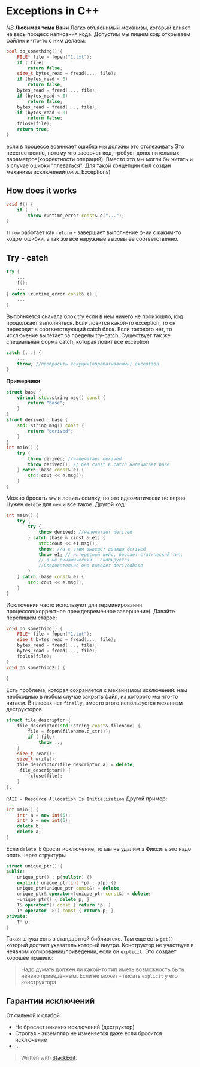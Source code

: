 ﻿# Exceptions in C++
$NB$ **Любимая тема Вани**
Легко объяснимый механизм, который влияет на весь процесс написания кода.
Допустим мы пишем код: открываем файлик и что-то с ним делаем:
```c++
bool do_something() {
	FILE* file = fopen("1.txt");
	if (!file)
		return false;
	size_t bytes_read = fread(..., file);
	if (bytes_read < 0)
		return false;
	bytes_read = fread(..., file);
	if (bytes_read < 0)
		return false;
	bytes_read = fread(..., file);
	if (bytes_read < 0)
		return false;
	fclose(file);
	return true;
}
```
если в процессе возникает ошибка мы должны это отслеживать
Это неестественно, потому что засоряет код, требует дополнительных параметров(корректности операций). Вместо это мы могли бы читать и в случае ошибки "плеваться".
Для такой концепции был создан механизм исключений(_англ._ Exceptions)
## How does it works
```c++
void f() {
	if (...)
		throw runtime_error const& e("...");
}
```
`throw` работает как `return` - завершает выполнение ф-ии с каким-то кодом ошибки, а так же все наружные вызовы ее соответственно.
## Try - catch
```c++
try {
	...
	f();
	...
} catch (runtime_error const& e) {
	...
}
```
Выполняется сначала блок try если в нем ничего не произошло, код продолжает выполняться. Если ловится какой-то exception, то он переходит в соответствующий catch блок. Если такового нет, то исключение вылетает за пределы try-catch. 
Существует так же специальная форма catch, которая ловит все exception
```c++
catch (...) {
	...
	throw; //пробросить текущий(обрабатываемый) exception
}
```
**Примерчики**
```c++
struct base {
	virtual std::string msg() const {
		return "base";
	}
}
struct derived : base {
	std::string msg() const {
		return "derived";
	}
}
int main() {
	try {
		throw derived; //напечатает derived
		throw derived(); // без const в catch напечатает base
	} catch (base const& e) {
		std::cout << e.msg();
	}
}
```
Можно бросать `new` и ловить ссылку, но это идеоматически не верно. Нужен `delete` для `new` и все такое.
Другой код:
```c++
int main() {
	try {
		try {
			throw derived; //напечатает derived
		} catch (base & cinst & e1) {
			std::cout << e1.msg();
			throw; //а с этим выведет дважды derived
			throw e1; // интересный кейс, бросает статический тип,
			// а не динамический - скопируется. 
			//Следовательно она выведет derivedbase
		}
	} catch (base const& e) {
		std::cout << e.msg();
	}
}
```

Исключения часто используют для терминирования процессов(корректное преждевременное завершение).
Давайте перепишем старое:
```c++
void do_something() {
	FILE* file = fopen("1.txt");
	size_t bytes_read = fread(..., file);
	bytes_read = fread(..., file);
	bytes_read = fread(..., file);
	fcolse(file); 
}
void do_something2() {
	
}
```
Есть проблема, которая сохраняется с механизмом исключений: нам необходимо в любом случае закрыть файл, из которого мы что-то читаем.
В плюсах нет `finally`, вместо этого используется механизм деструкторов.
```c++
struct file_descriptor {
	file_descriptor(std::string const& filename) {
		file = fopen(filename.c_str());
		if (!file)
			throw ..;
	}
	size_t read();
	size_t write();
	file_descriptor(file_descriptor a) = delete;
	~file_descriptor() {
		fclose(file);
	}
};
```
`RAII - Resource Allocation Is Initialization`
Другой пример:
```c++
int main() {
	int* a = new int(5);
	int* b = new int(6);
	delete b;
	delete a;
}
```
Если `delete b` бросит исключение, то мы не удалим `a`
Фиксить это надо опять через структуры
```c++
struct unique_ptr() {
public:
	unique_ptr() : p(nullptr) {}
	explicit unique_ptr(int *p) : p(p) {}
	unique_ptr(unique_ptr const&) = delete;
	unique_ptr& operator=(unique_ptr const&) = delete;
	~unique_ptr() { delete p; }
	T& operator*() const { return *p; )
	T* operator ->() const { return p; }
private:
	T* p;
}
```
Такая штука есть в стандартной библиотеке. Там еще есть `get()` который достает указатель который внутри.
Конструктор не участвует в неявном копировании/приведении, если он `explicit`. Это создает хорошее правило:
> Надо думать должен ли какой-то тип иметь возможность быть неявно приведенным. Если не может - писать `explicit` у его конструктора.
## Гарантии исключений
От сильной к слабой:
* Не бросает никаких исключений (деструктор)
* Строгая - экземпляр не изменяется даже если бросится исключение
* ...

> Written with [StackEdit](https://stackedit.io/).
